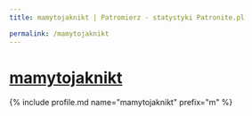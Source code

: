 ```yaml
---
title: mamytojaknikt | Patromierz - statystyki Patronite.pl

permalink: /mamytojaknikt
---
```


# [mamytojaknikt](https://patronite.pl/mamytojaknikt)

{% include profile.md name="mamytojaknikt" prefix="m" %}
